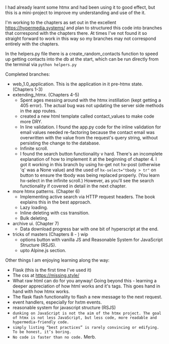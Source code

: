 I had already learnt some htmx and had been using it to good effect, but this is a mini-project to improve my
understanding and use of the it.

I'm working to the chapters as set out in the excellent https://hypermedia.systems/ and plan to structured this code
into branches that correspond with the chapters there. At times I've not found it so straight forward to work in
this way so my branches may not correspond entirely with the chapters.

In the helpers.py file there is a create_random_contacts function to speed up getting contacts into the db at the start,
which can be run directly from the terminal via `python helpers.py`

Completed branches:
- web_1.0_application. This is the application in it pre-htmx state. (Chapters 1-3)
- extending_htmx. (Chapters 4-5)
    - Spent ages messing around with the htmx instillation (kept getting a 405 error). The actual bug was not updating
      the server side methods in the app routes.
    - created a new html template called contact_values to make code more DRY.
    - In line validation. I found the app.py code for the inline validation for email values needed re-factoring because
      the contact email was overwritten with the value from the request's query string, without persisting the change to
      the database.
    - Infinite scroll. 
    - I found the search button functionality v hard. There's an incomplete explanation of how to implement it at the
      beginning of chapter 4. I got it working in this branch by using hx-get not hx-post (otherwise 'q' was a None
      value) and the used of `hx-select="tbody > tr"` on button to ensure the tbody was being replaced properly. (You
      learn hx-select in the infinite scroll.) However, as you'll see the search functionality if covered in detail in
      the next chapter.
- more htmx patterns. (Chapter 6)
    - Implementing active search via HTTP request headers. The book explains this in the best approach.
    - Lazy loading. 
    - Inline deleting with css transition. 
    - Bulk deleting. 
- archive ui. (Chapter 7)
    - Data download progress bar with one bit of hyperscript at the end. 
- tricks of masters (Chapters 8 - ) wip
  - options button with vanilla JS and Reasonable System for JavaScript Structure (RSJS). 
  - upto Alpine.js section. 

Other things I am enjoying learning along the way:
- Flask (this is the first time I've used it)
- The css at https://missing.style/
- What raw html can do for you anyway! Going beyond this - learning a deeper appreciation of how html works and it's
  tags. This goes hand in hand with how htmx works.
- The flask flash functionality to flash a new message to the next request. 
- event handlers, especially for hxtm events. 
- reasonable system for javascript structure (RSJS)
- `dunking on JavaScript is not the aim of the htmx project. The goal of htmx is not less JavaScript, but less code, more readable and hypermedia-friendly code.`
- `simply listing “best practices” is rarely convincing or edifying. To be honest, it’s boring.`
- `No code is faster than no code.` Merb. 